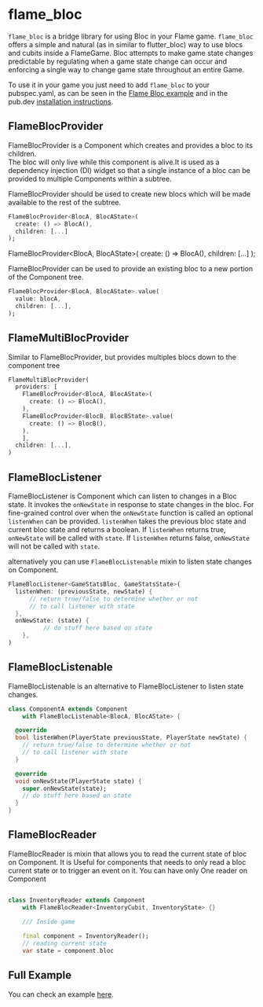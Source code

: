# flame_bloc

`flame_bloc` is a bridge library for using Bloc in your Flame game. `flame_bloc` offers a simple and
natural (as in similar to flutter_bloc) way to use blocs and cubits inside a FlameGame. Bloc
attempts to make game state changes predictable by regulating when a game state change can occur and
enforcing a single way to change game state throughout an entire Game.

To use it in your game you just need to add `flame_bloc` to your pubspec.yaml, as can be seen in the
[Flame Bloc example](https://github.com/flame-engine/flame/tree/main/packages/flame_bloc/example)
and in the pub.dev [installation instructions](https://pub.dev/packages/flame_bloc).


## FlameBlocProvider

FlameBlocProvider is a Component which creates and provides a bloc to its children.  
The bloc will only live while this component is alive.It is used as a dependency injection (DI)
widget so that a single instance of a bloc can be provided to multiple Components within a subtree.

FlameBlocProvider should be used to create new blocs which will be made available to the rest of the
subtree.

```dart
FlameBlocProvider<BlocA, BlocAState>(
  create: () => BlocA(),
  children: [...]
);
```

FlameBlocProvider<BlocA, BlocAState>(
    create: () => BlocA(),
    children: [...]
);


FlameBlocProvider can be used to provide an existing bloc to a new portion of the Component tree.

```dart
FlameBlocProvider<BlocA, BlocAState>.value(
  value: blocA,
  children: [...],
);
```


## FlameMultiBlocProvider

Similar to FlameBlocProvider, but provides multiples blocs down to the component tree

```dart
FlameMultiBlocProvider(
  providers: [
    FlameBlocProvider<BlocA, BlocAState>(
      create: () => BlocA(),
    ),
    FlameBlocProvider<BlocB, BlocBState>.value(
      create: () => BlocB(),
    ),
    ],
  children: [...],
)
```


## FlameBlocListener

FlameBlocListener is Component which can listen to changes in a Bloc state. It invokes
the `onNewState` in response to state changes in the bloc. For fine-grained control over when
the `onNewState` function is called an optional `listenWhen` can be provided. `listenWhen` takes the
previous bloc state and current bloc state and returns a boolean. If `listenWhen` returns
true, `onNewState` will be called with `state`. If `listenWhen` returns false, `onNewState` will not
be called with `state`.

alternatively you can use `FlameBlocListenable` mixin to listen state changes on Component.

```dart
FlameBlocListener<GameStatsBloc, GameStatsState>(
  listenWhen: (previousState, newState) {
      // return true/false to determine whether or not
      // to call listener with state
  },
  onNewState: (state) {
          // do stuff here based on state
    },
)
```


## FlameBlocListenable

FlameBlocListenable is an alternative to FlameBlocListener to listen state changes.

```dart
class ComponentA extends Component
    with FlameBlocListenable<BlocA, BlocAState> {

  @override
  bool listenWhen(PlayerState previousState, PlayerState newState) {
    // return true/false to determine whether or not
    // to call listener with state
  }

  @override
  void onNewState(PlayerState state) {
    super.onNewState(state);
    // do stuff here based on state
  }
}
```


## FlameBlocReader

FlameBlocReader is mixin that allows you to read the current state of bloc on Component. It is
Useful for components that needs to only read a bloc current state or to trigger an event on it. You
can have only One reader on Component


```dart

class InventoryReader extends Component
    with FlameBlocReader<InventoryCubit, InventoryState> {}

    /// Inside game
    
    final component = InventoryReader();
    // reading current state
    var state = component.bloc
```


## Full Example

You can check an example
[here](https://github.com/flame-engine/flame/tree/main/packages/flame_bloc/example).

